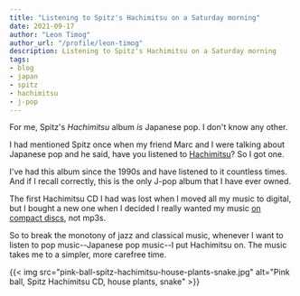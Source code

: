 ```yaml
---
title: "Listening to Spitz's Hachimitsu on a Saturday morning"
date: 2021-09-17
author: "Leon Timog"
author_url: "/profile/leon-timog"
description: Listening to Spitz's Hachimitsu on a Saturday morning
tags:
- blog
- japan
- spitz
- hachimitsu
- j-pop
---
```

For me, Spitz's *Hachimitsu* album *is* Japanese pop. I don't know any other.

I had mentioned Spitz once when my friend Marc and I were talking about Japanese pop and he said, have you listened to [Hachimitsu](https://ja.wikipedia.org/wiki/%E3%83%8F%E3%83%81%E3%83%9F%E3%83%84_(%E3%82%A2%E3%83%AB%E3%83%90%E3%83%A0))? So I got one.

I've had this album since the 1990s and have listened to it countless times. And if I recall correctly, this is the only J-pop album that I have ever owned.

The first Hachimitsu CD I had was lost when I moved all my music to digital, but I bought a new one when I decided I really wanted my music [on compact discs](../why-i-went-back-to-music-cds/), not mp3s.

So to break the monotony of jazz and classical music, whenever I want to listen to pop music--Japanese pop music--I put Hachimitsu on. The music takes me to a simpler, more carefree time.

{{< img src="pink-ball-spitz-hachimitsu-house-plants-snake.jpg" alt="Pink ball, Spitz Hachimitsu CD, house plants, snake" >}}
